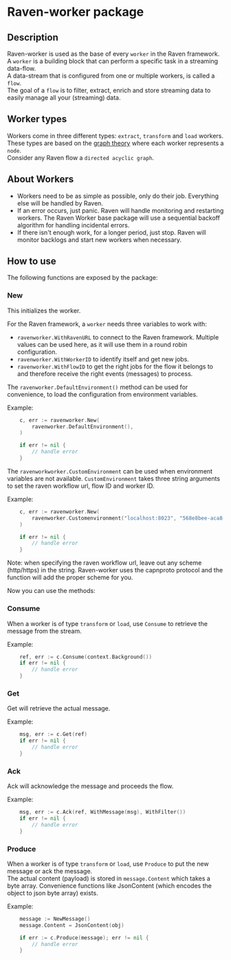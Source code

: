 # Raven-worker package

## Description
Raven-worker is used as the base of every `worker` in the Raven framework.  
A `worker` is a building block that can perform a specific task in a streaming data-flow.  
A data-stream that is configured from one or multiple workers, is called a `flow`.  
The goal of a `flow` is to filter, extract, enrich and store streaming data to easily manage all your (streaming) data.

## Worker types

Workers come in three different types: `extract`, `transform` and `load` workers. These types are based on the [graph theory](https://en.wikipedia.org/wiki/Graph_theory) where each worker represents a `node`.  
Consider any Raven flow a `directed acyclic graph`.  


## About Workers

* Workers need to be as simple as possible, only do their job. Everything else
  will be handled by Raven.
* If an error occurs, just panic. Raven will handle monitoring and restarting
  workers. The Raven Worker base package will use a sequential backoff algorithm for
  handling incidental errors.
* If there isn't enough work, for a longer period, just stop. Raven will monitor
  backlogs and start new workers when necessary. 

## How to use

The following functions are exposed by the package:

### New
This initializes the worker.  

For the Raven framework, a `worker` needs three variables to work with:
* `ravenworker.WithRavenURL` to connect to the Raven framework. Multiple values
  can be used here, as it will use them in a round robin configuration.  
* `ravenworker.WithWorkerID` to identify itself and get new jobs.  
* `ravenworker.WithFlowID` to get the right jobs for the flow it belongs to and therefore receive the right events (messages) to process.  

The `ravenworker.DefaultEnvironment()` method can be used for convenience, to
load the configuration from environment variables.

Example:
```go
	c, err := ravenworker.New(
        ravenworker.DefaultEnvironment(),
    )

    if err != nil {
        // handle error
    }
```

The `ravenworkworker.CustomEnvironment` can be used when environment variables are not available. `CustomEnvironment` takes three string arguments to set the raven workflow url, flow ID and worker ID. 

Example:
```go
	c, err := ravenworker.New(
        ravenworker.Customenvironment("localhost:8023", "568e8bee-aca8-40c2-bfed-504ce103d4b6", "b557f6b3-b436-4635-9ae0-010fed184168"),
    )

    if err != nil {
        // handle error
    }
```
Note: when specifying the raven workflow url, leave out any scheme (http/https) in the string. Raven-worker uses the capnproto protocol and the function will add the proper scheme for you.  

Now you can use the methods:

### Consume
When a worker is of type `transform` or `load`, use `Consume` to retrieve the message from the stream.  

Example:
```go
    ref, err := c.Consume(context.Background())
    if err != nil {
        // handle error
    }
```

### Get
Get will retrieve the actual message.

Example:
```go
    msg, err := c.Get(ref)
    if err != nil {
        // handle error
    }
```

### Ack
Ack will acknowledge the message and proceeds the flow.

Example:
```go
    msg, err := c.Ack(ref, WithMessage(msg), WithFilter())
    if err != nil {
        // handle error
    }
```

### Produce
When a worker is of type `transform` or `load`, use `Produce` to put the new message or ack the message.  
The actual content (payload) is stored in `message.Content` which takes a byte
array. Convenience functions like JsonContent (which encodes the object to json
byte array) exists.

Example:
```go
    message := NewMessage()
    message.Content = JsonContent(obj)

    if err := c.Produce(message); err != nil {
        // handle error
    }
```

